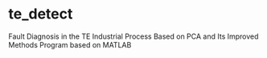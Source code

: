 # te_detect
Fault Diagnosis in the TE Industrial Process Based on PCA and Its Improved Methods
Program based on MATLAB
